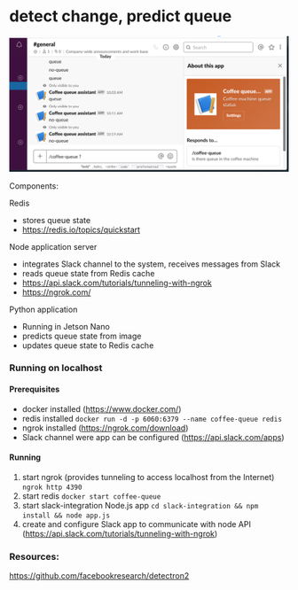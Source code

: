 # detect change, predict queue

<img src="https://github.com/tzpr/queue-detector/blob/master/Screenshot-2.png" alt="Image of Coffee Assistant" width="650">


Components:

Redis
 - stores queue state 
 - https://redis.io/topics/quickstart

Node application server
 - integrates Slack channel to the system, receives messages from Slack
 - reads queue state from Redis cache
 - https://api.slack.com/tutorials/tunneling-with-ngrok
 - https://ngrok.com/
 
Python application
 - Running in Jetson Nano
 - predicts queue state from image
 - updates queue state to Redis cache

 
 
 
### Running on localhost

#### Prerequisites
- docker installed (https://www.docker.com/)
- redis installed `docker run -d -p 6060:6379 --name coffee-queue redis`
- ngrok installed (https://ngrok.com/download)
- Slack channel were app can be configured (https://api.slack.com/apps)

#### Running
1. start ngrok (provides tunneling to access localhost from the Internet) `ngrok http 4390`
2. start redis `docker start coffee-queue`
3. start slack-integration Node.js app `cd slack-integration && npm install && node app.js`
3. create and configure Slack app to communicate with node API \
(https://api.slack.com/tutorials/tunneling-with-ngrok)

 

### Resources:
https://github.com/facebookresearch/detectron2



